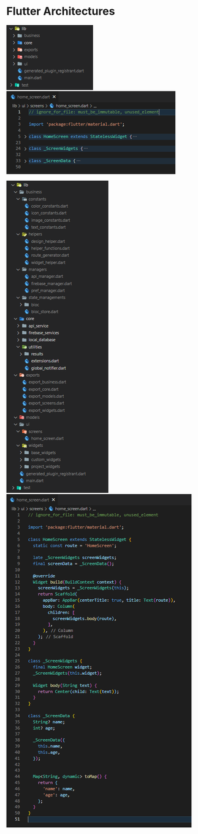 # Flutter Architectures

![arc_1](https://github.com/ciyabox/Flutter_Architectures/blob/master/images/flutter_arc_1.PNG)
![arc_3](https://github.com/ciyabox/Flutter_Architectures/blob/master/images/flutter_arc_3.PNG)

![arc_2](https://github.com/ciyabox/Flutter_Architectures/blob/master/images/flutter_arc_2.PNG)
![arc_4](https://github.com/ciyabox/Flutter_Architectures/blob/master/images/flutter_arc_4.PNG)
